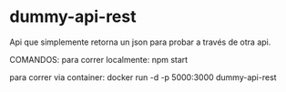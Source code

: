 # dummy-api-rest

Api que simplemente retorna un json para probar a través de otra api.

COMANDOS:
para correr localmente:
npm start

para correr via container:
docker run -d -p 5000:3000 dummy-api-rest